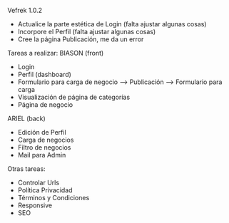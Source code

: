 Vefrek 1.0.2

- Actualice la parte estética de Login (falta ajustar algunas cosas)
- Incorpore el Perfil (falta ajustar algunas cosas)
- Cree la página Publicación, me da un error

Tareas a realizar:
BIASON (front)

- Login
- Perfil (dashboard)
- Formulario para carga de negocio --> Publicación --> Formulario para carga
- Visualización de página de categorías
- Página de negocio

ARIEL (back)

- Edición de Perfil
- Carga de negocios
- Filtro de negocios
- Mail para Admin

Otras tareas:

- Controlar Urls
- Política Privacidad
- Términos y Condiciones
- Responsive
- SEO

